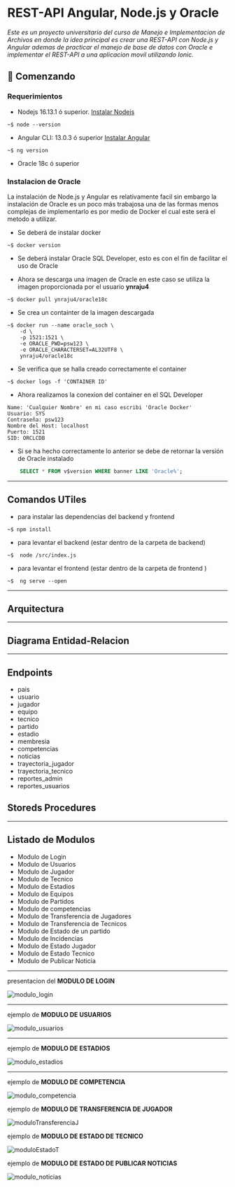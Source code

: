 # REST-API Angular, Node.js y Oracle

_Este es un proyecto universitario del curso de Manejo e Implementacion de Archivos en donde la idea principal es crear una REST-API con Node.js y Angular ademas de practicar el manejo de base de datos con Oracle e implementar el REST-API a una aplicacion movil utilizando Ionic._

## 🚀 Comenzando

### Requerimientos

* Nodejs 16.13.1 ó superior.   [Instalar Nodejs](https://github.com/nodesource/distributions/blob/master/README.md)
```console
~$ node --version
```

* Angular CLI: 13.0.3 ó superior [Instalar Angular](https://cli.angular.io/)
```console
~$ ng version
```

* Oracle 18c ó superior
    

### Instalacion de Oracle

La instalación de Node.js y Angular es relativamente facil sin embargo la instalación de Oracle es un poco más trabajosa una de las formas menos complejas de implementarlo es por medio de Docker el cual este será el metodo a utilizar.

* Se deberá de instalar docker
```console
~$ docker version
```

* Se deberá instalar Oracle SQL Developer, esto es con el fin de facilitar el uso de Oracle

* Ahora se descarga una imagen de Oracle en este caso se utiliza la imagen proporcionada por el usuario **ynraju4**
```console
~$ docker pull ynraju4/oracle18c
```

* Se crea un containter de la imagen descargada
```console
~$ docker run --name oracle_soch \
    -d \
    -p 1521:1521 \
    -e ORACLE_PWD=psw123 \
    -e ORACLE_CHARACTERSET=AL32UTF8 \
    ynraju4/oracle18c
```

* Se verifica que se halla creado correctamente el container
```console
~$ docker logs -f 'CONTAINER ID'
```

* Ahora realizamos la conexion del container en el SQL Developer
```
Name: 'Cualquier Nombre' en mi caso escribi 'Oracle Docker'
Usuario: SYS
Contraseña: psw123
Nombre del Host: localhost
Puerto: 1521
SID: ORCLCDB
```

* Si se ha hecho correctamente lo anterior se debe de retornar la versión de Oracle instalado
```sql
    SELECT * FROM v$version WHERE banner LIKE 'Oracle%';
```
---

## Comandos UTiles 

* para instalar las dependencias del backend y frontend
```console
~$ npm install 
```
* para levantar el backend (estar dentro de la carpeta de backend)
```console
~$  node /src/index.js 
```

* para levantar el frontend (estar dentro de la carpeta de frontend )
```console
~$  ng serve --open 
```

---

## Arquitectura

---

## Diagrama Entidad-Relacion

---

## Endpoints

* pais 
* usuario
* jugador
* equipo
* tecnico
* partido
* estadio
* membresia
* competencias
* noticias
* trayectoria_jugador
* trayectoria_tecnico
* reportes_admin
* reportes_usuarios

## Storeds Procedures

---
## Listado de Modulos

* Modulo de Login
* Modulo de Usuarios
* Modulo de Jugador
* Modulo de Tecnico
* Modulo de Estadios
* Modulo de Equipos
* Modulo de Partidos
* Modulo de competencias
* Modulo de Transferencia de Jugadores
* Modulo de Transferencia de Tecnicos
* Modulo de Estado de un partido
* Modulo de Incidencias
* Modulo de Estado Jugador
* Modulo de Estado Tecnico
* Modulo de Publicar Noticia

---
presentacion del **MODULO DE LOGIN** 

![modulo_login](images/login.png "modulo_login")

---
ejemplo de  **MODULO DE USUARIOS** 

![modulo_usuarios](images/moduloUsuario.png "modulo_usuarios")

---
ejemplo de  **MODULO DE ESTADIOS** 

![modulo_estadios](images/moduloEstadio.png "modulo_estadios")

---
ejemplo de  **MODULO DE COMPETENCIA** 

![modulo_competencia](images/moduloCompetencia.png "modulo_competencia")


ejemplo de  **MODULO DE TRANSFERENCIA DE JUGADOR** 

![moduloTransferenciaJ](images/moduloTransferenciaJ.png "modulo_transferenciaJ")


ejemplo de  **MODULO DE ESTADO DE TECNICO** 

![moduloEstadoT](images/moduloEstadoT.png "modulo_estadoT")


ejemplo de  **MODULO DE ESTADO DE PUBLICAR NOTICIAS** 

![modulo_noticias](images/moduloNoticias.png "modulo_noticias")



